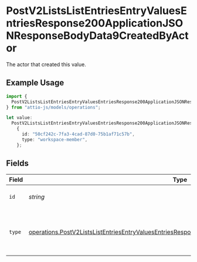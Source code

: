 # PostV2ListsListEntriesEntryValuesEntriesResponse200ApplicationJSONResponseBodyData9CreatedByActor

The actor that created this value.

## Example Usage

```typescript
import {
  PostV2ListsListEntriesEntryValuesEntriesResponse200ApplicationJSONResponseBodyData9CreatedByActor,
} from "attio-js/models/operations";

let value:
  PostV2ListsListEntriesEntryValuesEntriesResponse200ApplicationJSONResponseBodyData9CreatedByActor =
    {
      id: "50cf242c-7fa3-4cad-87d0-75b1af71c57b",
      type: "workspace-member",
    };
```

## Fields

| Field                                                                                                                                                                                                                    | Type                                                                                                                                                                                                                     | Required                                                                                                                                                                                                                 | Description                                                                                                                                                                                                              |
| ------------------------------------------------------------------------------------------------------------------------------------------------------------------------------------------------------------------------ | ------------------------------------------------------------------------------------------------------------------------------------------------------------------------------------------------------------------------ | ------------------------------------------------------------------------------------------------------------------------------------------------------------------------------------------------------------------------ | ------------------------------------------------------------------------------------------------------------------------------------------------------------------------------------------------------------------------ |
| `id`                                                                                                                                                                                                                     | *string*                                                                                                                                                                                                                 | :heavy_minus_sign:                                                                                                                                                                                                       | An ID to identify the actor.                                                                                                                                                                                             |
| `type`                                                                                                                                                                                                                   | [operations.PostV2ListsListEntriesEntryValuesEntriesResponse200ApplicationJSONResponseBodyData9Type](../../models/operations/postv2listslistentriesentryvaluesentriesresponse200applicationjsonresponsebodydata9type.md) | :heavy_minus_sign:                                                                                                                                                                                                       | The type of actor. [Read more information on actor types here](/docs/actors).                                                                                                                                            |